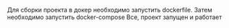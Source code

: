 Для сборки проекта в докер необходимо запустить dockerfile.
Затем необходимо запустить docker-compose
Все, проект запущен и работает
